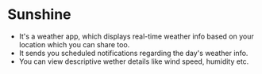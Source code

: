 # Sunshine
* It's a weather app, which displays real-time weather info based on your location which you can share too.
* It sends you scheduled notifications regarding the day's weather info.
* You can view descriptive wether details like wind speed, humidity etc.
